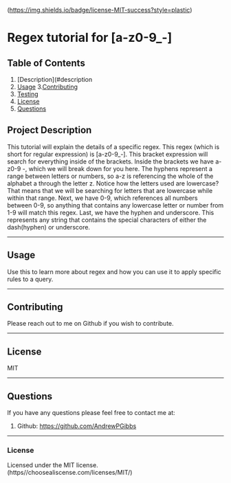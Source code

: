 
 (https://img.shields.io/badge/license-MIT-success?style=plastic)
  # Regex tutorial for [a-z0-9_-]

  ## Table of Contents
  1. [Description](#description
  2. [Usage](#usage)
  3.[Contributing](#contributing)
  4. [Testing](#testing)
  5. [License](#license)
  6. [Questions](#questions)

  ## Project Description
  This tutorial will explain the details of a specific regex. This regex (which is short for regular expression) is [a-z0-9_-]. This bracket expression will search for everything inside of the brackets. Inside the brackets we have a-z0-9 -, which we will break down for you here. The hyphens represent a range between letters or numbers, so a-z is referencing the whole of the alphabet a through the letter z. Notice how the letters used are lowercase? That means that we will be searching for letters that are lowercase while within that range. Next, we have 0-9, which references all numbers between 0-9, so anything that contains any lowercase letter or number from 1-9 will match this regex. Last, we have the hyphen and underscore. This represents any string that contains the special characters of either the dash(hyphen) or underscore.


  ---------------------------------------------
  ## Usage

  Use this to learn more about regex and how you can use it to apply specific rules to a query.

  ---------------------------------------------
  ## Contributing

  Please reach out to me on Github if you wish to contribute.

  ---------------------------------------------

  ## License

  MIT

  ---------------------------------------------

  ## Questions

  If you have any questions please feel free to contact me at:
  1) Github: https://github.com/AndrewPGibbs

  ---------------------------------------------

  ### License

  Licensed under the MIT license. (https//choosealiscense.com/licenses/MIT/)
